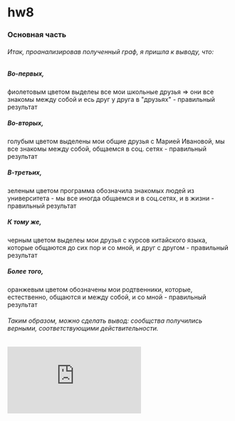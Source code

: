 # hw8
### Основная часть 

###### Итак, проанализировав полученный граф, я пришла к выводу, что:

##### Во-первых, 
фиолетовым цветом выделеы все мои школьные друзья => они все знакомы между собой и есь друг у друга в "друзьях" - правильный результат

##### Во-вторых, 
голубым цветом выделены мои общие друзья с Марией Ивановой, мы все знакомы между собой, общаемся в соц. сетях - правильный результат

##### В-третьих,
зеленым цветом программа обозначила знакомых людей из университета - мы все иногда общаемся и в соц.сетях, и в жизни - правильный результат

##### К тому же,
черным цветом выделеы мои друзья с курсов китайского языка, которые общаются до сих пор и со мной, и друг с другом - правильный результат

##### Более того,
оранжевым цветом обозначены мои родтвенники, которые, естественно, общаются и между собой, и со мной - правильный результат

###### Таким образом, можно сделать вывод: сообщства получились верными, соответствующими действительности.
![](https://github.com/gerasimovaantoninaivanovna/hw8/blob/master/GerasimovaAntonina173.pdf)
